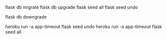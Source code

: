 flask db migrate
flask db upgrade
flask seed all
flask seed undo

flask db downgrade

heroku run -a app-timeout flask seed undo
heroku run -a app-timeout flask seed all
